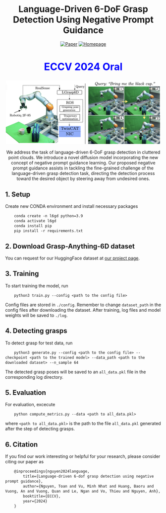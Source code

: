 <div align="center">
  
# Language-Driven 6-DoF Grasp Detection Using Negative Prompt Guidance

[![Paper](https://img.shields.io/badge/Paper-arxiv.2407.13842-FF6B6B.svg)](https://arxiv.org/abs/2407.13842)
[![Homepage](https://img.shields.io/badge/Homepage-Grasp--Anything_Project-5FF66B.svg)](https://airvlab.github.io/grasp-anything/)

<h2 style="color: blue; font-size: 32px;">ECCV 2024 Oral</h2>

<img src="./demo/intro.png" width="500">

We address the task of language-driven 6-DoF grasp detection in cluttered point clouds. We introduce a novel diffusion model incorporating the new concept of negative prompt guidance learning. Our proposed negative prompt guidance assists in tackling the fine-grained challenge of the language-driven grasp detection task, directing the detection process toward the desired object by steering away from undesired ones.

</div>


## 1. Setup
Create new CONDA environment and install necessary packages

        conda create -n l6gd python=3.9
        conda activate l6gd
        conda install pip
        pip install -r requirements.txt

## 2. Download Grasp-Anything-6D dataset
You can request for our HuggingFace dataset at [our project page](https://airvlab.github.io/grasp-anything/).

## 3. Training
To start training the model, run

        python3 train.py --config <path to the config file>
Config files are stored in `./config`. Remember to change `dataset_path` in the config files after downloading the dataset. After training, log files and model weights will be saved to `./log`.

## 4. Detecting grasps
To detect grasp for test data, run

        python3 generate.py --config <path to the config file> --checkpoint <path to the trained model> --data_path <path to the downloaded dataset> --n_sample 64

The detected grasp poses will be saved to an ```all_data.pkl``` file in the corresponding log directory.

## 5. Evaluation
For evaluation, excecute

        python compute_metrics.py --data <path to all_data.pkl>

where `<path to all_data.pkl>` is the path to the file `all_data.pkl` generated after the step of detecting grasps.

## 6. Citation
If you find our work interesting or helpful for your research, please consider citing our paper as

        @inproceedings{nguyen2024language,
            title={Language-driven 6-dof grasp detection using negative prompt guidance},
            author={Nguyen, Toan and Vu, Minh Nhat and Huang, Baoru and Vuong, An and Vuong, Quan and Le, Ngan and Vo, Thieu and Nguyen, Anh},
            booktitle={ECCV},
            year={2024}
        }
